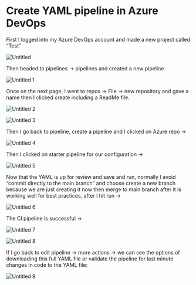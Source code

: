 # Create YAML pipeline in Azure DevOps


First I logged into my Azure DevOps account and made a new project called “Test” 

![Untitled](https://user-images.githubusercontent.com/42151912/210068113-38e114b2-ce6b-450d-8408-fe837d0e9ef0.png)



Then headed to pipelines → pipelines and created a new pipeline 

![Untitled 1](https://user-images.githubusercontent.com/42151912/210068132-77d0e0bf-7d33-4aa2-b4a0-9daaf7782b15.png)



Once on the next page, I went to repos → File → new repository and gave a name then I clicked create including a ReadMe file. 

![Untitled 2](https://user-images.githubusercontent.com/42151912/210068181-ab3dc15c-b9d4-4259-a297-423d47725951.png)

![Untitled 3](https://user-images.githubusercontent.com/42151912/210068240-3fdb5128-dc34-4246-9e2f-6ef52b5aa0a4.png)



Then I go back to pipeline, create a pipeline and I clicked on Azure repo → 

![Untitled 4](https://user-images.githubusercontent.com/42151912/210068261-aca9d785-f72a-442c-9dd8-551f36e7820f.png)



Then I clicked on starter pipeline for our configuration → 

![Untitled 5](https://user-images.githubusercontent.com/42151912/210068276-aae2da03-fd66-437a-b194-7d2047c37b81.png)



Now that the YAML is up for review and save and run, normally I avoid “commit directly to the main branch” and choose create a new branch because we are just creating it now then merge to main branch after it is working well for best practices, after I hit run → 

![Untitled 6](https://user-images.githubusercontent.com/42151912/210068300-a65b1d27-a446-483f-842f-897db5fe829b.png)



The CI pipeline is successful → 

![Untitled 7](https://user-images.githubusercontent.com/42151912/210068313-87952533-ff41-4950-bc06-bd79e40917c3.png)

![Untitled 8](https://user-images.githubusercontent.com/42151912/210068329-0320ab4a-7e06-47e2-a562-cb84f173daf2.png)



If I go back to edit pipeline → more actions → we can see the options of downloading this full YAML file or validate the pipeline for last minute changes in code to the YAML file: 

![Untitled 9](https://user-images.githubusercontent.com/42151912/210068355-e2ebeb61-2a33-4003-83cb-0ba26fd15ed5.png)
